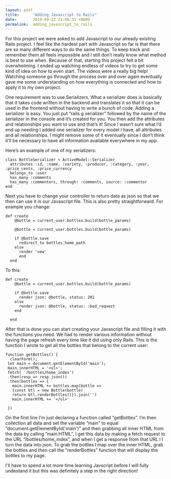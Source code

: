 ```yaml
---
layout: post
title:      "Adding Javascript to Rails"
date:       2019-09-22 21:08:31 +0000
permalink:  adding_javascript_to_rails
---
```



For this project we were asked to add Javascript to our already existing Rails project. I feel like the hardest part with Javascript so far is that there are so many different ways to do the same things. To keep track and remember them all feels impossible and I still don’t really know what method is best to use when. 
Because of that, starting this project felt a bit overwhelming. I ended up watching endless of videos to try to get some kind of idea on how to even start. The videos were a really big help! Watching someone go through the process over and over again eventually gave me some understanding on how everything is connected and how to apply it to my own project.

One requirement was to use Serializers. What a serializer does is basically that it takes code written in the backend and translates it so that it can be used in the frontend without having to write a bunch of code. Adding a serializer is easy. You just put “rails g serializer” followed by the name of the serializer in the console and it’s created for you. You then add the attributes and relationships you want to use and that’s it! Since I wasn’t sure what I’d end up needing I added one serializer for every model I have, all attributes and all relationships. I might remove some of it eventually since I don’t think it’ll be necessary to have all information available everywhere in my app.

Here’s an example of one of my serializers:

```
class BottleSerializer < ActiveModel::Serializer
  attributes :id, :name, :variety, :producer, :category, :year, :price_cents, :price_currency
  belongs_to :user
  has_many :comments
  has_many :commentors, through: :comments, source: :commentor
end

```


Next you have to change your controller to return data as json so that we then can use it in our Javascript file. This is also pretty straightforward. For example you change:

```
def create
    @bottle = current_user.bottles.build(bottle_params)

    @bottle = current_user.bottles.build(bottle_params)
    
    if @bottle.save
      redirect_to bottles_home_path
    else
      render 'new'
      end
  end
```


To this:

```
def create
    @bottle = current_user.bottles.build(bottle_params)

    if @bottle.save
      render json: @bottle, status: 201
    else
      render json: @bottle, status: :bad_request
    end

  end
```


After that is done you can start creating your Javascript file and filling it with the functions you need. We had to render various information without having the page refresh every time like it did using only Rails. This is the function I wrote to get all the bottles that belong to the current user:

```
function getBottles() {
  clearForm();
 let main = document.getElementById('main');
 main.innerHTML = '<ul>';
 fetch( '/bottles/home_index')
 .then(resp => resp.json())
 .then(bottles => {
   main.innerHTML += bottles.map(bottle =>
   {const btl = new Bottle(bottle)
   return btl.renderBottles()}).join('')
   main.innerHTML += '</ul>'

 })
```


On the first line I’m just declaring a function called “getBottles”. I’m then collection all data and set the variable “main” to equal “document.getElementById('main')” and then grabbing all inner HTML from the data by calling “main.HTML”. I get this data by making a fetch request to the URL “/bottles/home_index”, and when I get a response from that URL l I turn the data into json. To grab the bottles I  map over the inner HTML, grab the bottles and then call the “renderBottles” function that will display the bottles to my page.

I'll have to spend a lot more time learning Javscript before I will fully undestand it but this was definitely a step in the right direction!



